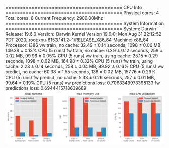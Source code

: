 ======================================== CPU Info ========================================
Physical cores: 4
Total cores: 8
Current Frequency: 2900.00Mhz
======================================== System Information ========================================
System: Darwin
Release: 19.6.0
Version: Darwin Kernel Version 19.6.0: Mon Aug 31 22:12:52 PDT 2020; root:xnu-6153.141.2~1/RELEASE_X86_64
Machine: x86_64
Processor: i386
vw train, no cache: 32.49 ± 0.14 seconds, 1098 ± 0.06 MB, 149.38 ± 0.13% CPU (5 runs)
fw train, no cache: 6.39 ± 0.12 seconds, 258 ± 0.02 MB, 99.96 ± 0.05% CPU (5 runs)
vw train, using cache: 25.15 ± 0.29 seconds, 1098 ± 0.02 MB, 164.98 ± 0.32% CPU (5 runs)
fw train, using cache: 2.23 ± 0.14 seconds, 258 ± 0.04 MB, 99.92 ± 0.16% CPU (5 runs)
vw predict, no cache: 60.38 ± 1.55 seconds, 138 ± 0.02 MB, 157.76 ± 0.29% CPU (5 runs)
fw predict, no cache: 5.33 ± 0.26 seconds, 257 ± 0.01 MB, 99.64 ± 0.19% CPU (5 runs)
vw predictions loss: 0.7063349973398133
fw predictions loss: 0.6944415718639689
![benchmark results](benchmark_results.png)
